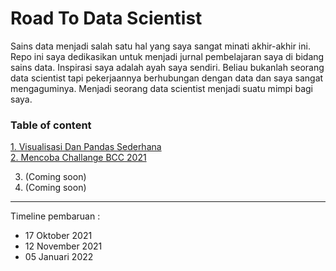 # Road To Data Scientist

Sains data menjadi salah satu hal yang saya sangat minati akhir-akhir ini. Repo ini saya dedikasikan untuk menjadi jurnal pembelajaran saya di bidang sains data. Inspirasi saya adalah ayah saya sendiri. Beliau bukanlah seorang data scientist tapi pekerjaannya berhubungan dengan data dan saya sangat mengaguminya. Menjadi seorang data scientist menjadi suatu mimpi bagi saya.

### Table of content

[1. Visualisasi Dan Pandas Sederhana](https://github.com/SulthanAbiyyu/Road-To-Data-Scientist/tree/master/1_Visualisasi%20Dan%20Pandas%20Sederhana) \
[2. Mencoba Challange BCC 2021](https://github.com/SulthanAbiyyu/Road-To-Data-Scientist/tree/master/2_Mencoba%20Challange%20BCC%202021)

3. (Coming soon)
4. (Coming soon)

-----
Timeline pembaruan : 
- 17 Oktober 2021
- 12 November 2021
- 05 Januari 2022
